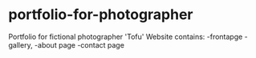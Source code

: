 # portfolio-for-photographer

Portfolio for fictional photographer 'Tofu'
Website contains: 
-frontapge
-gallery, 
-about page
-contact page

